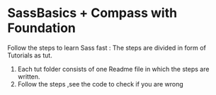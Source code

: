 # SassBasics + Compass with Foundation
Follow the steps to learn Sass fast :
The steps are divided in form of Tutorials as tut.
1. Each tut folder consists of one Readme file in which the steps are written.
2. Follow the steps ,see the code to check if you are wrong